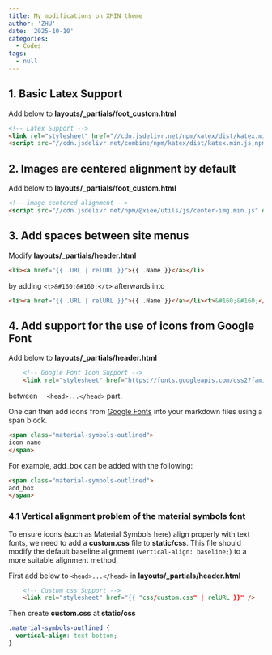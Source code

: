 ```yaml
---
title: My modifications on XMIN theme
author: 'ZHU'
date: '2025-10-10'
categories:
  - Codes
tags:
  - null
---
```

## 1. Basic Latex Support
Add below to **layouts/_partials/foot_custom.html**

```html
<!-- Latex Support -->
<link rel="stylesheet" href="//cdn.jsdelivr.net/npm/katex/dist/katex.min.css">
<script src="//cdn.jsdelivr.net/combine/npm/katex/dist/katex.min.js,npm/katex/dist/contrib/auto-render.min.js,npm/@xiee/utils/js/render-katex.js" defer></script>
```

## 2. Images are centered alignment by default

Add below to **layouts/_partials/foot_custom.html**

```html
<!-- image centered alignment -->
<script src="//cdn.jsdelivr.net/npm/@xiee/utils/js/center-img.min.js" defer></script>
```

## 3. Add spaces between site menus

Modify **layouts/_partials/header.html**

```html
<li><a href="{{ .URL | relURL }}">{{ .Name }}</a></li>
```

by adding `<t>&#160;&#160;</t>` afterwards into

```html
<li><a href="{{ .URL | relURL }}">{{ .Name }}</a></li><t>&#160;&#160;</t>
```

## 4. Add support for the use of icons from Google Font

Add below to **layouts/_partials/header.html**

```html
    <!-- Google Font Icon Support -->
    <link rel="stylesheet" href="https://fonts.googleapis.com/css2?family=Material+Symbols+Outlined:opsz,wght,FILL,GRAD@24,400,0,0" />
```

between `  <head>...</head>` part.

One can then add icons from [Google Fonts](https://fonts.google.com/icons) into your markdown files using a span block.

```html
<span class="material-symbols-outlined">
icon name
</span>
```

For example, <span class="material-symbols-outlined">
add_box
</span> can be added with the following:

```html
<span class="material-symbols-outlined">
add_box
</span>
```

### 4.1 Vertical alignment problem of the material symbols font

To ensure icons (such as Material Symbols here) align properly with text fonts, we need to add a **custom.css** file to **static/css**. This file should modify the default baseline alignment (`vertical-align: baseline;`) to a more suitable alignment method.

First add below to `<head>...</head>` in **layouts/_partials/header.html**

```html
    <!-- Custom css Support -->
    <link rel="stylesheet" href="{{ "css/custom.css" | relURL }}" />
```

Then create **custom.css** at **static/css**

```css
.material-symbols-outlined {
  vertical-align: text-bottom;
}
```

